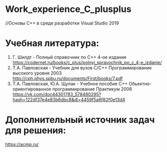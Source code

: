 # Work_experience_C_plusplus
//Основы С++ в среде разработки Visual Studio 2019

# Учебная литература:
1) Г. Шилдт - Полный справочник по С++ 4-ое издание https://codernet.ru/books/c_plus/polnyj_spravochnik_po_c_4-e_izdanie/
2) Т.А. Павловская - Учебник для вузов С/С++ Программирование высокого уровня 2003 http://cph.phys.spbu.ru/documents/First/books/7.pdf
3) Т.А. Павловская, Ю.А. Щупак - Учебное пособие С++ Обьектно-ориентированное программирование Практикум 2006 https://vk.com/doc44301783_578480295?hash=122df37e4e83b6dbc8&dl=4459f5a6f82f0e13d4

# Дополнительный источник задач для решения:
https://acmp.ru/
